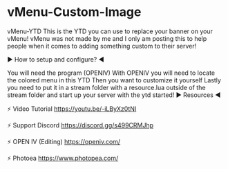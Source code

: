 # vMenu-Custom-Image

vMenu-YTD
This is the YTD you can use to replace your banner on your vMenu! vMenu was not made by me and I only am posting this to help people when it comes to adding something custom to their server!

► How to setup and configure? ◄

You will need the program (OPENIV)
With OPENIV you will need to locate the colored menu in this YTD
Then you want to customize it yourself
Lastly you need to put it in a stream folder with a resource.lua outside of the stream folder and start up your server with the ytd started!
► Resources ◄

⚡ Video Tutorial https://youtu.be/-iLByXz0tNI

⚡ Support Discord https://discord.gg/s499CRMJhp

⚡ OPEN IV (Editing) https://openiv.com/

⚡ Photoea https://www.photopea.com/
